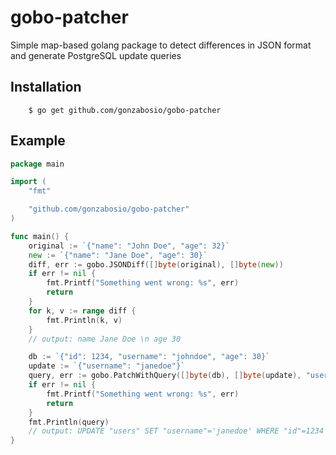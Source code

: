 # gobo-patcher
Simple map-based golang package to detect differences in JSON format and generate PostgreSQL update queries

## Installation

        $ go get github.com/gonzabosio/gobo-patcher

## Example
```go
package main

import (
	"fmt"

	"github.com/gonzabosio/gobo-patcher"
)

func main() {
	original := `{"name": "John Doe", "age": 32}`
	new := `{"name": "Jane Doe", "age": 30}`
	diff, err := gobo.JSONDiff([]byte(original), []byte(new))
	if err != nil {
		fmt.Printf("Something went wrong: %s", err)
		return
	}
	for k, v := range diff {
		fmt.Println(k, v)
	}
	// output: name Jane Doe \n age 30

	db := `{"id": 1234, "username": "johndoe", "age": 30}`
	update := `{"username": "janedoe"}`
	query, err := gobo.PatchWithQuery([]byte(db), []byte(update), "users", "id", nil)
	if err != nil {
		fmt.Printf("Something went wrong: %s", err)
		return
	}
	fmt.Println(query)
	// output: UPDATE "users" SET "username"='janedoe' WHERE "id"=1234
}
```